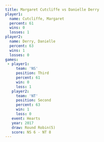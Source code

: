 ```yaml
---
title: Margaret Cutcliffe vs Danielle Derry
player1:                   
  name: Cutcliffe, Margaret
  percent: 61              
  wins: 0                  
  losses: 1                
player2:                   
  name: Derry, Danielle    
  percent: 63              
  wins: 1                  
  losses: 0                
games:
 - player1:         
     team: 'NS'     
     position: Third
     percent: 61    
     win: 0         
     loss: 1        
   player2:          
     team: 'NT'      
     position: Second
     percent: 63     
     win: 1          
     loss: 0         
   event: Hearts       
   year: 2017          
   draw: Round Robin(5)
   score: NS 6 - NT 8  
---
```

